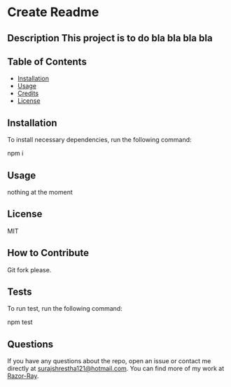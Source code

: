 # Create Readme 
  
  ## Description This project is to do bla bla bla bla  
  
  ## Table of Contents
  
  - [Installation](#installation)
  - [Usage](#usage)
  - [Credits](#credits)
  - [License](#license)
  
  ## Installation
  
  To install necessary dependencies, run the following command:
  
  npm i
  

  ## Usage
  nothing at the moment

  ## License
  MIT
  
  ## How to Contribute
  Git fork please.

  ## Tests
  To run test, run the following command:
  
  npm test
  
  
  ## Questions
  
  If you have any questions about the repo, open an issue or contact me directly at surajshrestha121@hotmail.com. You can find more of my work at [Razor-Ray](https://github.com/Razor-Ray).